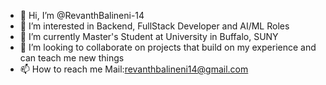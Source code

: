 - 👋 Hi, I’m @RevanthBalineni-14
- 👀 I’m interested in Backend, FullStack Developer and AI/ML Roles
- 🌱 I’m currently Master's Student at University in Buffalo, SUNY
- 💞️ I’m looking to collaborate on projects that build on my experience and can teach me new things
- 📫 How to reach me Mail:revanthbalineni14@gmail.com

<!---
RevanthBalineni-14/RevanthBalineni-14 is a ✨ special ✨ repository because its `README.md` (this file) appears on your GitHub profile.
You can click the Preview link to take a look at your changes.
--->
